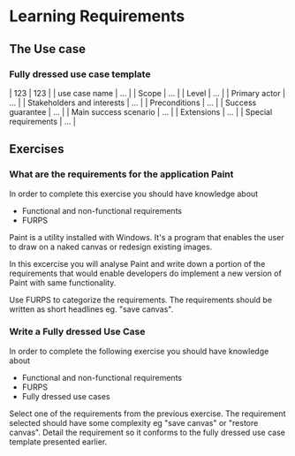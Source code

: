 # Learning Requirements

## The Use case

### Fully dressed use case template
| 123                        | 123 |
| use case name              | ... |
| Scope                      | ... |
| Level                      | ... |
| Primary actor              | ... |
| Stakeholders and interests | ... |
| Preconditions              | ... |
| Success guarantee          | ... |
| Main success scenario      | ... |
| Extensions                 | ... |
| Special requirements       | ... |

## Exercises

### What are the requirements for the application Paint
In order to complete this exercise you should have knowledge about 
- Functional and non-functional requirements
- FURPS

Paint is a utility installed with Windows. It's a program that enables the user to draw on a naked canvas or redesign existing images.

In this excercise you will analyse Paint and write down a portion of the requirements that would enable developers do implement a new version of Paint with same functionality.

Use FURPS to categorize the requirements. The requirements should be written as short headlines eg. "save canvas".

### Write a Fully dressed Use Case
In order to complete the following exercise you should have knowledge about
- Functional and non-functional requirements
- FURPS
- Fully dressed use cases 

Select one of the requirements from the previous exercise. The requirement selected should have some complexity eg "save canvas" or "restore canvas". Detail the requirement so it conforms to the fully dressed use case template presented earlier.

### 
